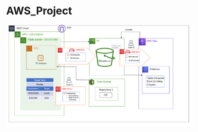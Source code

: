 # AWS_Project
![Project Screenshot](https://github.com/puneethsairamaraju/AWS_Project/blob/main/Architecture.png)
